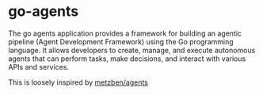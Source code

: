 # go-agents

The go agents application provides a framework for building an agentic pipeline (Agent Development Framework) using the Go programming language. It allows developers to create, manage, and execute autonomous agents that can perform tasks, make decisions, and interact with various APIs and services.

This is loosely inspired by [metzben/agents](https://github.com/metzben/agents) 
